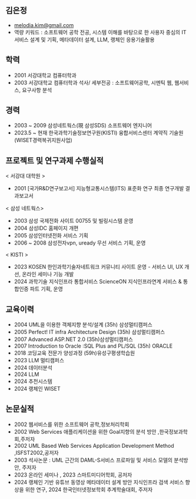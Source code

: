 ## 김은정
-  melodia.kim@gmail.com 
-  역량 키워드 : 소프트웨어 공학 전공, 시스템 이해를 바탕으로 한 사용자 중심의 IT 서비스 설계 및 기획, 메타데이터 설계, LLM, 랭체인 응용기술활용   

## 학력
- 2001 서강대학교 컴퓨터학과
- 2003 서강대학교 컴퓨터학과 석사/ 세부전공 : 소프트웨어공학, 시멘틱 웹, 웹서비스, 요구사항 분석              
                       
## 경력
- 2003 ~  2009   삼성네트웍스(現 삼성SDS) 소프트웨어 엔지니어
- 2023.5 ~ 현재  한국과학기술정보연구원(KISTI) 융합서비스센터 계약직 기술원 (WISET경력복귀지원사업)
                
## 프로젝트 및 연구과제 수행실적

< 서강대 대학원 >
- 2001 [국가R&D연구보고서] 지능형교통시스템(ITS) 표준화 연구 최종 연구개발 결과보고서

< 삼성 네트웍스>
- 2003 삼성 국제전화 사이트 00755 및 빌링시스템 운영 
- 2004 삼성IDC 홈페이지 개편
- 2005 삼성인터넷전화 서비스 기획
- 2006 ~ 2008 삼성전자vpn, uready 무선 서비스 기획, 운영

< KISTI >
- 2023  KOSEN 한인과학기술자네트워크 커뮤니티 사이트 운영 - 서비스 UI, UX 개선, 온라인 세미나 기능 개발
- 2024  과학기술 지식인프라 통합서비스 ScienceON 지식인프라연계 서비스 & 통합인증 파트 기획, 운영
  
## 교육이력
- 2004 UML을 이용한 객체지향 분석/설계 (35h) 삼성멀티캠퍼스
- 2005 Perfect! IT infra Architecture Design  (35h) 삼성멀티캠퍼스
- 2007 Advanced ASP.NET 2.0 (35h)삼성멀티캠퍼스
- 2007 Introduction to Oracle :SQL Plus and PL/SQL (35h) ORACLE
- 2018 코딩교육 전문가 양성과정 (59h)유성구평생학습원
- 2023 LLM 멀티캠퍼스
- 2024 데이터분석
- 2024 LLM
- 2024 추천시스템
- 2024 랭체인 WISET
  
## 논문실적
- 2002 웹서비스를 위한 소프트웨어 공학,정보처리학회
- 2002 Web Services 애플리케이션을 위한 Goal지향의 분석 방안 ,한국정보과학회,주저자
- 2002 UML Based Web Services Application Development Method ,ISFST2002,공저자
- 2003 석사논문 : UML 근간의 DAML-S서비스 프로파일 및 서비스 모델의 분석방안, 주저자
- 2023 온라인 세미나 , 2023 스마트미디어학회, 공저자
- 2024 랭체인 기반 유튜브 동영상 메타데이터 설계 방안 지식인프라 검색 서비스 향상을 위한 연구, 2024 한국인터넷정보학회 추계학술대회, 주저자

<!--
**melodiakim/melodiakim** is a ✨ _special_ ✨ repository because its `README.md` (this file) appears on your GitHub profile.

Here are some ideas to get you started:

- 🔭 I’m currently working on ...
- 🌱 I’m currently learning ...
- 👯 I’m looking to collaborate on ...
- 🤔 I’m looking for help with ...
- 💬 Ask me about ...
- 📫 How to reach me: ...
- 😄 Pronouns: ...
- ⚡ Fun fact: ...
-->
